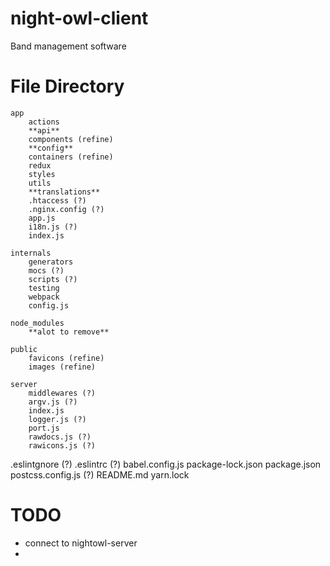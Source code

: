 # night-owl-client
Band management software
# File Directory 
    app
        actions
        **api**
        components (refine)
        **config**
        containers (refine)
        redux
        styles
        utils
        **translations**
        .htaccess (?)
        .nginx.config (?)
        app.js 
        i18n.js (?)
        index.js

    internals
        generators
        mocs (?)
        scripts (?)
        testing
        webpack
        config.js

    node_modules 
        **alot to remove**

    public
        favicons (refine)
        images (refine)

    server
        middlewares (?)
        argv.js (?)
        index.js
        logger.js (?)
        port.js
        rawdocs.js (?)
        rawicons.js (?)

.eslintgnore (?) 
.eslintrc (?)
babel.config.js
package-lock.json
package.json
postcss.config.js (?)
README.md
yarn.lock

# TODO

- connect to nightowl-server
- 

